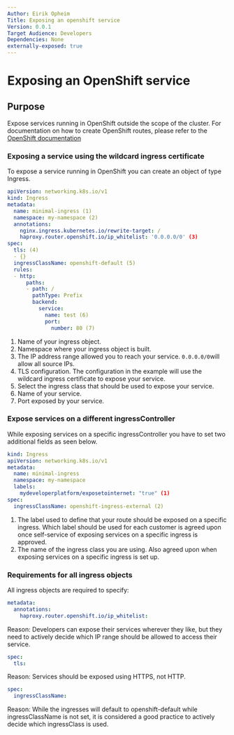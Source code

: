 ```yaml
---
Author: Eirik Opheim
Title: Exposing an openshift service
Version: 0.0.1
Target Audience: Developers
Dependencies: None
externally-exposed: true
---
```


# Exposing an OpenShift service

## Purpose
Expose services running in OpenShift outside the scope of the cluster. For documentation on how to create OpenShift routes, please refer to the [OpenShift documentation](https://docs.openshift.com/container-platform/4.13/networking/routes/route-configuration.html)
### Exposing a service using the wildcard ingress certificate

To expose a service running in OpenShift you can create an object of type Ingress. 

```yaml
apiVersion: networking.k8s.io/v1
kind: Ingress
metadata:
  name: minimal-ingress (1)
  namespace: my-namespace (2)
  annotations:
    nginx.ingress.kubernetes.io/rewrite-target: /
    haproxy.router.openshift.io/ip_whitelist: '0.0.0.0/0' (3)
spec:
  tls: (4)
  - {}
  ingressClassName: openshift-default (5)
  rules:
  - http:
      paths:
      - path: /
        pathType: Prefix
        backend:
          service:
            name: test (6)
            port:
              number: 80 (7)
```

1. Name of your ingress object.
2. Namespace where your ingress object is built.
3. The IP address range allowed you to reach your service. `0.0.0.0/0`will allow all source IPs.
4. TLS configuration. The configuration in the example will use the wildcard ingress certificate to expose your service. 
5. Select the ingress class that should be used to expose your service.
6. Name of your service.
7. Port exposed by your service.

### Expose services on a different ingressController

While exposing services on a specific ingressController you have to set two additional fields as seen below. 

```yaml
kind: Ingress
apiVersion: networking.k8s.io/v1 
metadata: 
  name: minimal-ingress
  namespace: my-namespace 
  labels: 
    mydeveloperplatform/exposetointernet: "true" (1) 
spec:
  ingressClassName: openshift-ingress-external (2)
```

1. The label used to define that your route should be exposed on a specific ingress. Which label should be used for each customer is agreed upon once self-service of exposing services on a specific ingress is approved.
2. The name of the ingress class you are using. Also agreed upon when exposing services on a specific ingress is set up.

### Requirements for all ingress objects

All ingress objects are required to specify:
```yaml
metadata:
  annotations:
    haproxy.router.openshift.io/ip_whitelist: 
```
Reason: Developers can expose their services wherever they like, but they need to actively decide which IP range should be allowed to access their service.

```yaml
spec:
  tls:
```
Reason: Services should be exposed using HTTPS, not HTTP. 

```yaml
spec:
  ingressClassName:
```
Reason: While the ingresses will default to openshift-default while ingressClassName is not set, it is considered a good practice to actively decide which ingressClass is used.



